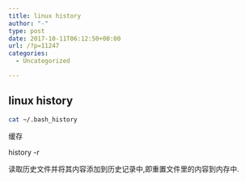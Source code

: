 ```yaml
---
title: linux history
author: "-"
type: post
date: 2017-10-11T06:12:50+00:00
url: /?p=11247
categories:
  - Uncategorized

---
```

## linux history
```bash
cat ~/.bash_history

```

缓存
  
history -r
  
读取历史文件并将其内容添加到历史记录中,即重置文件里的内容到内存中.